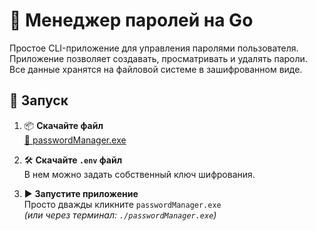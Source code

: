# 🔐 Менеджер паролей на Go

Простое CLI-приложение для управления паролями пользователя. Приложение позволяет создавать, просматривать и удалять пароли.
Все данные хранятся на файловой системе в зашифрованном виде. 

## 🚀 Запуск

1. 📦 **Скачайте файл**  
   [🔗 passwordManager.exe](#) 

2. 🛠 **Скачайте `.env` файл**  
   В нем можно задать собственный ключ шифрования.

3. ▶️ **Запустите приложение**  
Просто дважды кликните `passwordManager.exe`  
*(или через терминал: `./passwordManager.exe`)*
